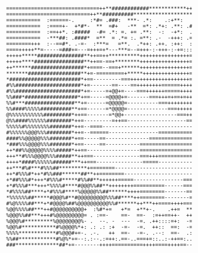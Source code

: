 <pre>
==============================++**############************+++=============================
===========================++**##########***********************++=========--=============
===========  :======-.     :*#= .###:  ***- .*:    .:+**:     :*+.    .==.     :==========
===========  :====+-  +*#*-  **  =#+   -**  =*: .*+: .**: .#%%%#: .*+===-  -==-===========
===========  :==++*. :#####  -#= .*: =. += .**:  -:  -+*:  ...+#+:  .-++=:   :-===========
===========  -***##: .####*  =**  = .*= :. =**: .-  -+++: .==+*****=:  +++=-:  :==========
========+++  :--==#*. .-=-  :***=   =**.  .*++: .++. :++:  ::-=*::---  +=.:::  :==========
====+++++**=-----=###+=---=+++=+*---***=--=+++-:-+++-:-+=:::::-+=-::-=+*+-::::-===========
+++++*****###############**++==++**********++++++++++++++++==-===+*********+==============
+++++****################**++==-==+********++++++++++++++++==---==+********+==============
++******#################*+====--===+******++++++++++++++++==-----==+*******+=============
*******#################**+=-=========+*****+++++++++++++++==---=---==+*****++============
*#######################*+==---------===+++++++++++++++++++==--=@=----=++****+============
#%%#####################*+=-------==----==++++++++======++++=-=@@@+=---=+****++===========
#%%#####################*+=-----=+@@+=----===++++++=====++++=-=@@@@+-----=****+===========
%%###*#################*+==-----=@@@@+=-------===+++=+==+=++=-=+@@@+=-----=***+===========
%%#***################**+=------=@@@@@=----------===++++++++=--=+@@*------=+**++==========
%%####%%%%%##########**+==------=*@@@@=-------------===+++++=---====-------=+***+=========
@%%%%%%%%%%%#########*++==-------=*@@+-----------------===++=---------------=+**+=========
@%%####%%%%%%########*++=---------=++==-------------------==----------------=**#*++=======
%%%%%#%%%%%%%%#######*++=--====---------------------------------------------=*###%#+======
#%%%%%%@@@%%%########*++=--======----------------===========---------------=+###%@@#+=====
####%%@@@@@%%%#######*+==-----==--------------===============-------------=+*%%#%@@%#+====
*###%%%@@@@%%%#######*+==-----==-----------==================------------==*#%%#%@@@%*+===
++*##%%@@@@@%%%%#####*++==-----------------===================----------==+#@@%##%@%#**+==
+++**#%%%@@@@%%%#####**++===---------------===+++=============---------=+*%@@@%##%@%%#**++
++++*####%%%%%%######***++===---------------=====--------------------==*%@@@@@%##%%%%%%##*
++***#%#***#%%%##*********+========--------------------------------=+*%@@@@@@@%###%%%%%%%#
++*#%%%#*++*#%%###******##**++========-----------------------====+*#%@@@@@@@@@%###%%%%%%%%
+*##%%%#*+++*#%%%#*****#%%##**++++++=====----------------====+++*#@@@@@@@@@@@@%##%%%%%%%##
+*#%%%#***+++*%%%%#****#@@@%%##**++++++++==========------===+*#%@@@@@@@@@@@@@@%##%%%%%####
*#%%%%##****+*#%%%#****%@@@@@%%##******++++========-------==+*%@@@@@@@@@@@@%%%%##%%%#*****
*%%%%%%##*****#@@@%#**#@@@@@@@@@%%%##****++========--------===+#%@@@@@@%%%%######%%#*+****
#%@%%%%##***+*#@@@@%##%@@@@@@@@@@%%#******++***++====++++======+*#%@@@%%#########%#*******
%@@%%%%##***++#@@@@@@@@@@+  :%#*+=   +*=  +**+-.    .++=  **++. :==+******+++**##%#*******
%@@@%%##***+++#%@@@@@@@@@= . :==-    ==-  ==-  :=++==++-  +++=. .----=++*******#%%#*******
%@@@%#*********%@@@@@@@@%- .  --. -  ---  -=. .++::::=+:  -===. .-----==+*##**##%%#*******
%@@%#***********#%@@@@%*+: .: .: :+  -=-  -=.  ++::  ==:  -=-=. .=------=+*####%%%##******
%%%%************#%@@@#+=-. .-.   ++  ==-  -=-. .--:  ==-  .::.  -==------==**#######******
%%##************#%@%*+=--:.:--.:=++:.==-..===+=::..:-++==:....:=++==-------=+#%%%####*****
###**************##*+=--------++++==========++++====++++==---=====+==-------=*#%%%%####*+=
</pre>
